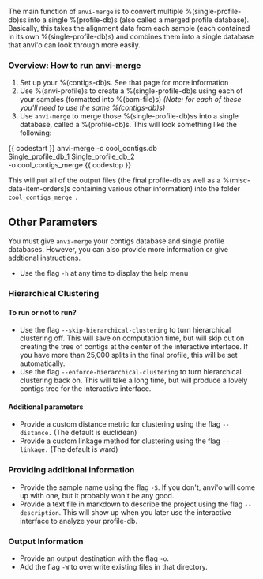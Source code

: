 The main function of `anvi-merge` is to convert multiple %(single-profile-db)ss into a single %(profile-db)s (also called a merged profile database). Basically, this takes the alignment data from each sample (each contained in its own %(single-profile-db)s) and combines them into a single database that anvi'o can look through more easily. 

### Overview: How to run anvi-merge
1. Set up your %(contigs-db)s. See that page for more information
1. Use %(anvi-profile)s to create a %(single-profile-db)s using each of your samples (formatted into %(bam-file)s) *(Note: for each of these you'll need to use the same %(contigs-db)s)*
1. Use `anvi-merge` to merge those %(single-profile-db)ss into a single database, called a %(profile-db)s. This will look something like the following:

{{ codestart }}
anvi-merge -c cool_contigs.db \
                    Single_profile_db_1 Single_profile_db_2 \
                    -o cool_contigs_merge
{{ codestop }}
                    
This will put all of the output files (the final profile-db as well as a %(misc-data-item-orders)s containing various other information) into the folder `cool_contigs_merge `.
    

## Other Parameters

You must give `anvi-merge` your contigs database and single profile databases. However, you can also provide more information or give addtional instructions.

* Use the flag `-h` at any time to display the help menu 
### Hierarchical Clustering 
#### To run or not to run? 
* Use the flag `--skip-hierarchical-clustering` to turn hierarchical clustering off. This will save on computation time, but will skip out on creating the tree of contigs at the center of the interactive interface. If you have more than 25,000 splits in the final profile, this will be set automatically. 
* Use the flag `--enforce-hierarchical-clustering` to turn hierarchical clustering back on. This will take a long time, but will produce a lovely contigs tree for the interactive interface. 
#### Additional parameters
* Provide a custom distance metric for clustering using the flag `--distance.` (The default is euclidean)
* Provide a custom linkage method for clustering using the flag `--linkage.` (The default is ward)
### Providing additional information
* Provide the sample name using the flag `-S`. If you don't, anvi'o will come up with one, but it probably won't be any good. 
* Provide a text file in markdown to describe the project using the flag `--description`. This will show up when you later use the interactive interface to analyze your profile-db. 
### Output Information
* Provide an output destination with the flag `-o`.
* Add the flag `-W` to overwrite existing files in that directory. 
